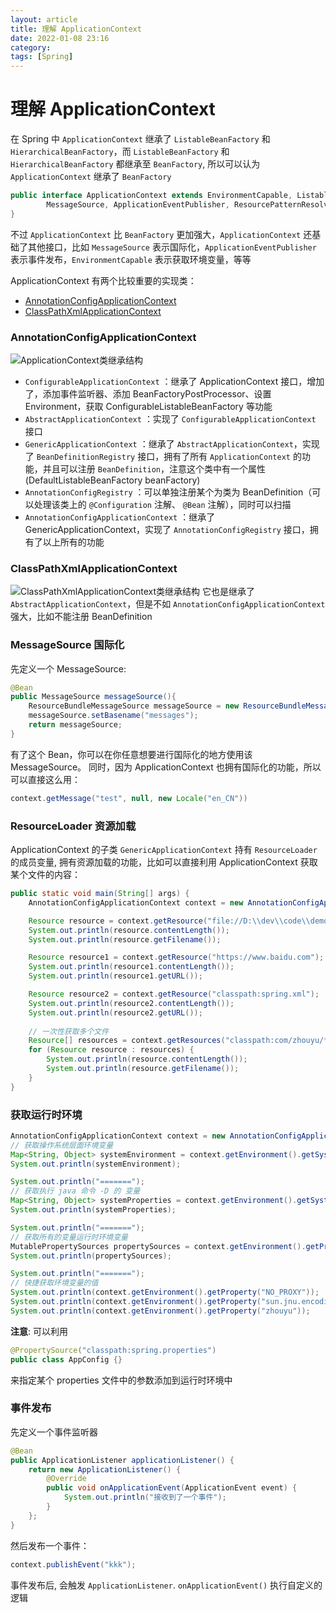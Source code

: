 ```yaml
---
layout: article  
title: 理解 ApplicationContext
date: 2022-01-08 23:16
category:  
tags: [Spring]
---
```


# 理解 ApplicationContext

在 Spring 中 `ApplicationContext` 继承了 `ListableBeanFactory` 和 `HierarchicalBeanFactory`，而 `ListableBeanFactory` 和 `HierarchicalBeanFactory` 都继承至 `BeanFactory`, 所以可以认为 `ApplicationContext` 继承了 `BeanFactory`
```java
public interface ApplicationContext extends EnvironmentCapable, ListableBeanFactory, HierarchicalBeanFactory,
		MessageSource, ApplicationEventPublisher, ResourcePatternResolver {
}
```
不过 `ApplicationContext` 比 `BeanFactory` 更加强大，`ApplicationContext` 还基础了其他接口，比如 `MessageSource` 表示国际化，`ApplicationEventPublisher` 表示事件发布，`EnvironmentCapable` 表示获取环境变量，等等

ApplicationContext 有两个比较重要的实现类：
- [AnnotationConfigApplicationContext](#AnnotationConfigApplicationContext)
- [ClassPathXmlApplicationContext](#ClassPathXmlApplicationContext)

### AnnotationConfigApplicationContext
![ApplicationContext类继承结构](./attachments/Spring核心接口-1639837290449.png)
- `ConfigurableApplicationContext` ：继承了 ApplicationContext 接口，增加了，添加事件监听器、添加 BeanFactoryPostProcessor、设置 Environment，获取 ConfigurableListableBeanFactory 等功能
- `AbstractApplicationContext` ：实现了 `ConfigurableApplicationContext` 接口
- `GenericApplicationContext` ：继承了 `AbstractApplicationContext`，实现了 `BeanDefinitionRegistry` 接口，拥有了所有 `ApplicationContext` 的功能，并且可以注册 `BeanDefinition`，注意这个类中有一个属性(DefaultListableBeanFactory beanFactory)
- `AnnotationConfigRegistry` ：可以单独注册某个为类为 BeanDefinition（可以处理该类上的 `@Configuration` 注解、 `@Bean` 注解），同时可以扫描
- `AnnotationConfigApplicationContext` ：继承了 GenericApplicationContext，实现了 `AnnotationConfigRegistry` 接口，拥有了以上所有的功能

### ClassPathXmlApplicationContext
![ClassPathXmlApplicationContext类继承结构](./attachments/Spring核心接口-1639837764524.png)
它也是继承了 `AbstractApplicationContext`，但是不如 `AnnotationConfigApplicationContext` 强大，比如不能注册 BeanDefinition

### MessageSource 国际化

先定义一个 MessageSource:

```java
@Bean
public MessageSource messageSource(){
    ResourceBundleMessageSource messageSource = new ResourceBundleMessageSource();
    messageSource.setBasename("messages");
    return messageSource;
}
```

有了这个 Bean，你可以在你任意想要进行国际化的地方使用该 MessageSource。 同时，因为 ApplicationContext 也拥有国际化的功能，所以可以直接这么用：

```java
context.getMessage("test", null, new Locale("en_CN"))
```

### ResourceLoader 资源加载

ApplicationContext 的子类 `GenericApplicationContext` 持有 `ResourceLoader` 的成员变量, 拥有资源加载的功能，比如可以直接利用 ApplicationContext 获取某个文件的内容：

```java
public static void main(String[] args) {
    AnnotationConfigApplicationContext context = new AnnotationConfigApplicationContext(AppConfig.class);

    Resource resource = context.getResource("file://D:\\dev\\code\\demo\\src\\main\\java\\com\\azh3ng\\service\\UserService.java");
    System.out.println(resource.contentLength());
    System.out.println(resource.getFilename());

    Resource resource1 = context.getResource("https://www.baidu.com");
    System.out.println(resource1.contentLength());
    System.out.println(resource1.getURL());

    Resource resource2 = context.getResource("classpath:spring.xml");
    System.out.println(resource2.contentLength());
    System.out.println(resource2.getURL());
    
    // 一次性获取多个文件
    Resource[] resources = context.getResources("classpath:com/zhouyu/*.class");
    for (Resource resource : resources) {
        System.out.println(resource.contentLength());
        System.out.println(resource.getFilename());
    }
}
```

### 获取运行时环境

```java
AnnotationConfigApplicationContext context = new AnnotationConfigApplicationContext(AppConfig.class);
// 获取操作系统层面环境变量
Map<String, Object> systemEnvironment = context.getEnvironment().getSystemEnvironment();
System.out.println(systemEnvironment);

System.out.println("=======");
// 获取执行 java 命令 -D 的 变量
Map<String, Object> systemProperties = context.getEnvironment().getSystemProperties();
System.out.println(systemProperties);

System.out.println("=======");
// 获取所有的变量运行时环境变量
MutablePropertySources propertySources = context.getEnvironment().getPropertySources();
System.out.println(propertySources);

System.out.println("=======");
// 快捷获取环境变量的值
System.out.println(context.getEnvironment().getProperty("NO_PROXY"));
System.out.println(context.getEnvironment().getProperty("sun.jnu.encoding"));
System.out.println(context.getEnvironment().getProperty("zhouyu"));
```

**注意**: 可以利用

```java
@PropertySource("classpath:spring.properties")
public class AppConfig {}
```

来指定某个 properties 文件中的参数添加到运行时环境中

### 事件发布

先定义一个事件监听器

```java
@Bean
public ApplicationListener applicationListener() {
    return new ApplicationListener() {
        @Override
        public void onApplicationEvent(ApplicationEvent event) {
            System.out.println("接收到了一个事件");
        }
    };
}
```

然后发布一个事件：

```java
context.publishEvent("kkk");
```

事件发布后, 会触发 `ApplicationListener`. `onApplicationEvent()` 执行自定义的逻辑
